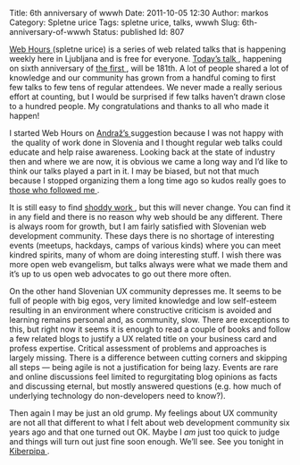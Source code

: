 Title: 6th anniversary of wwwh
Date: 2011-10-05 12:30
Author: markos
Category: Spletne urice
Tags: spletne urice, talks, wwwh
Slug: 6th-anniversary-of-wwwh
Status: published
Id: 807

<div>
 <p>
  <a href="http://wwwh.si" title="Events homepage">
   Web Hours
  </a>
  (spletne urice) is a series of web related talks that is happening weekly here in Ljubljana and is free for everyone.
  <a href="http://wwwh.si/spletne-urice-181-upravljanje-z-dobrim-imenom/" title="Talk topic: reputation management">
   Today’s talk
  </a>
  , happening on sixth anniversary of
  <a href="http://wwwh.si/spletne-urice-1-php-v-oasu-terorizma/" title="Topic: PHP in time of terrorism">
   the first
  </a>
  , will be 181th. A lot of people shared a lot of knowledge and our community has grown from a handful coming to first few talks to few tens of regular attendees. We never made a really serious effort at counting, but I would be surprised if few talks haven’t drawn close to a hundred people. My congratulations and thanks to all who made it happen!
 </p>
 <p>
  I started Web Hours on
  <a href="http://twitter.com/andraz" title="Andraž's twitter page">
   Andraž’s
  </a>
  suggestion because I was not happy with  the quality of work done in Slovenia and I thought regular web talks could educate and help raise awareness. Looking back at the state of industry then and where we are now, it is obvious we came a long way and I’d like to think our talks played a part in it. I may be biased, but not that much because I stopped organizing them a long time ago so kudos really goes to
  <a href="http://friedcell.net/home" title="Marko Mrdjenovič - Fry">
   those who
  </a>
  <a href="http://twitter.com/DavorinPavlica" title="Davorin Pavlica">
   followed me
  </a>
  .
 </p>
 <p>
  It is still easy to find
  <a href="http://www.zrkv.si/" title="Look at page source if you dare">
   shoddy work
  </a>
  , but this will never change. You can find it in any field and there is no reason why web should be any different. There is always room for growth, but I am fairly satisfied with Slovenian web development community. These days there is no shortage of interesting events (meetups, hackdays, camps of various kinds) where you can meet kindred spirits, many of whom are doing interesting stuff. I wish there was more open web evangelism, but talks always were what we made them and it’s up to us open web advocates to go out there more often.
 </p>
 <p>
  On the other hand Slovenian UX community depresses me. It seems to be full of people with big egos, very limited knowledge and low self-esteem resulting in an environment where constructive criticism is avoided and learning remains personal and, as community, slow. There are exceptions to this, but right now it seems it is enough to read a couple of books and follow a few related blogs to justify a UX related title on your business card and profess expertise. Critical assessment of problems and approaches is largely missing. There is a difference between cutting corners and skipping all steps — being agile is not a justification for being lazy. Events are rare and online discussions feel limited to regurgitating blog opinions as facts and discussing eternal, but mostly answered questions (e.g. how much of underlying technology do non-developers need to know?).
 </p>
 <p>
  Then again I may be just an old grump. My feelings about UX community are not all that different to what I felt about web development community six years ago and that one turned out OK. Maybe I
  <em>
   am
  </em>
  just too quick to judge and things will turn out just fine soon enough. We’ll see. See you tonight in
  <a href="http://www.kiberpipa.org/">
   Kiberpipa
  </a>
  .
 </p>
</div>
